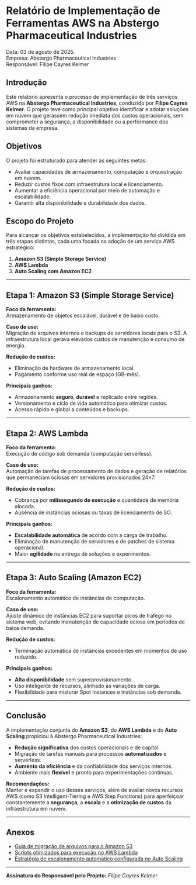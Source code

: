 # Relatório de Implementação de Ferramentas AWS na Abstergo Pharmaceutical Industries

Data: 03 de agosto de 2025. <br>
Empresa: Abstergo Pharmaceutical Industries <br>
Responsável: Filipe Cayres Kelmer <br>

## Introdução

Este relatório apresenta o processo de implementação de três serviços AWS na **Abstergo Pharmaceutical Industries**, conduzido por **Filipe Cayres Kelmer**. O projeto teve como principal objetivo identificar e adotar soluções em nuvem que gerassem redução imediata dos custos operacionais, sem comprometer a segurança, a disponibilidade ou a performance dos sistemas da empresa.

## Objetivos

O projeto foi estruturado para atender às seguintes metas:

- Avaliar capacidades de armazenamento, computação e orquestração em nuvem.
- Reduzir custos fixos com infraestrutura local e licenciamento.
- Aumentar a eficiência operacional por meio de automação e escalabilidade.
- Garantir alta disponibilidade e durabilidade dos dados.

## Escopo do Projeto

Para alcançar os objetivos estabelecidos, a implementação foi dividida em três etapas distintas, cada uma focada na adoção de um serviço AWS estratégico:

1. **Amazon S3 (Simple Storage Service)**
2. **AWS Lambda**
3. **Auto Scaling com Amazon EC2**

---

## Etapa 1: Amazon S3 (Simple Storage Service)

**Foco da ferramenta:**  
Armazenamento de objetos escalável, durável e de baixo custo.

**Caso de uso:**  
Migração de arquivos internos e backups de servidores locais para o S3. A infraestrutura local gerava elevados custos de manutenção e consumo de energia.

**Redução de custos:**

- Eliminação de hardware de armazenamento local.
- Pagamento conforme uso real de espaço (GB-mês).

**Principais ganhos:**

- Armazenamento **seguro**, **durável** e replicado entre regiões.
- Versionamento e ciclo de vida automático para otimizar custos.
- Acesso rápido e global a conteúdos e backups.

---

## Etapa 2: AWS Lambda

**Foco da ferramenta:**  
Execução de código sob demanda (computação serverless).

**Caso de uso:**  
Automação de tarefas de processamento de dados e geração de relatórios que permaneciam ociosas em servidores provisionados 24×7.

**Redução de custos:**

- Cobrança por **milissegundo de execução** e quantidade de memória alocada.
- Ausência de instâncias ociosas ou taxas de licenciamento de SO.

**Principais ganhos:**

- **Escalabilidade automática** de acordo com a carga de trabalho.
- Eliminação de manutenção de servidores e de patches de sistema operacional.
- Maior **agilidade** na entrega de soluções e experimentos.

---

## Etapa 3: Auto Scaling (Amazon EC2)

**Foco da ferramenta:**  
Escalonamento automático de instâncias de computação.

**Caso de uso:**  
Ajuste dinâmico de instâncias EC2 para suportar picos de tráfego no sistema web, evitando manutenção de capacidade ociosa em períodos de baixa demanda.

**Redução de custos:**

- Terminação automática de instâncias excedentes em momentos de uso reduzido.

**Principais ganhos:**

- **Alta disponibilidade** sem superprovisionamento.
- Uso inteligente de recursos, alinhado às variações de carga.
- Flexibilidade para misturar Spot Instances e instâncias sob demanda.

---

## Conclusão

A implementação conjunta do **Amazon S3**, do **AWS Lambda** e do **Auto Scaling** propiciou à Abstergo Pharmaceutical Industries:

- **Redução significativa** dos custos operacionais e de capital.
- Migração de tarefas manuais para processos **automatizados** e serverless.
- **Aumento da eficiência** e da confiabilidade dos serviços internos.
- Ambiente mais **flexível** e pronto para experimentações contínuas.

**Recomendações:**  
Manter e expandir o uso desses serviços, além de avaliar novos recursos AWS (como S3 Intelligent-Tiering e AWS Step Functions) para aperfeiçoar constantemente a **segurança**, a **escala** e a **otimização de custos** da infraestrutura em nuvem.

---

## Anexos

- [Guia de migração de arquivos para o Amazon S3](https://docs.aws.amazon.com/pt_br/workdocs/latest/adminguide/s3-upload.html)
- [Scripts otimizados para execução no AWS Lambda](https://docs.aws.amazon.com/pt_br/lambda/latest/dg/best-practices.html)
- [Estratégia de escalonamento automático configurada no Auto Scaling](https://docs.aws.amazon.com/pt_br/autoscaling/plans/userguide/how-it-works.html)

---

**Assinatura do Responsável pelo Projeto:**
_Filipe Cayres Kelmer_
